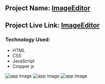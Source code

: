 ## Project Name: [ImageEditor](https://imgeditor-js.netlify.app)

## Project Live Link: [ImageEditor](https://imgeditor-js.netlify.app)

### Technology Used:
- HTML
- CSS
- JavaScript
- Cropper js

![app image](https://i.ibb.co/Tgjd4T2/1.png)
![app image](https://i.ibb.co/H7Cdqqt/2.png)
![app image](https://i.ibb.co/jyTKH48/3.png)
